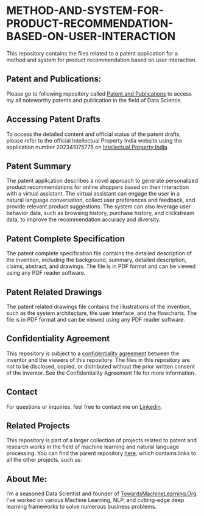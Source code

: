 # METHOD-AND-SYSTEM-FOR-PRODUCT-RECOMMENDATION-BASED-ON-USER-INTERACTION

This repository contains the files related to a patent application for a method and system for product recommendation based on user interaction.

## Patent and Publications:
Please go to following repository called [Patent and Publications](https://github.com/Praveen76/Patents-and-Publications/) to access my all noteworthy patents and publication in the field of Data Science.


## Accessing Patent Drafts

To access the detailed content and official status of the patent drafts, please refer to the official Intellectual Property India website using the application number 202341075775 on [Intellectual Property India](https://iprsearch.ipindia.gov.in/PublicSearch/PublicationSearch/ApplicationStatus).

## Patent Summary

The patent application describes a novel approach to generate personalized product recommendations for online shoppers based on their interaction with a virtual assistant. The virtual assistant can engage the user in a natural language conversation, collect user preferences and feedback, and provide relevant product suggestions. The system can also leverage user behavior data, such as browsing history, purchase history, and clickstream data, to improve the recommendation accuracy and diversity.

## Patent Complete Specification

The patent complete specification file contains the detailed description of the invention, including the background, summary, detailed description, claims, abstract, and drawings. The file is in PDF format and can be viewed using any PDF reader software.

## Patent Related Drawings

The patent related drawings file contains the illustrations of the invention, such as the system architecture, the user interface, and the flowcharts. The file is in PDF format and can be viewed using any PDF reader software.


## Confidentiality Agreement

This repository is subject to a [confidentiality agreement](https://github.com/Praveen76/METHOD-AND-SYSTEM-FOR-PRODUCT-RECOMMENDATION-BASED-ON-USER-INTERACTION/blob/main/Confidentiality%20Agreement.md) between the inventor and the viewers of this repository. The files in this repository are not to be disclosed, copied, or distributed without the prior written consent of the inventor. See the Confidentiality Agreement file for more information.

## Contact

For questions or inquiries, feel free to contact me on [Linkedin](https://www.linkedin.com/in/praveen-kumar-anwla-49169266/).

## Related Projects

This repository is part of a larger collection of projects related to patent and research works in the field of machine learning and natural language processing. You can find the parent repository [here](https://github.com/Praveen76/Patents-and-Publications/), which contains links to all the other projects, such as:

## **About Me**:
I’m a seasoned Data Scientist and founder of [TowardsMachineLearning.Org](https://towardsmachinelearning.org/). I've worked on various Machine Learning, NLP, and cutting-edge deep learning frameworks to solve numerous business problems.

